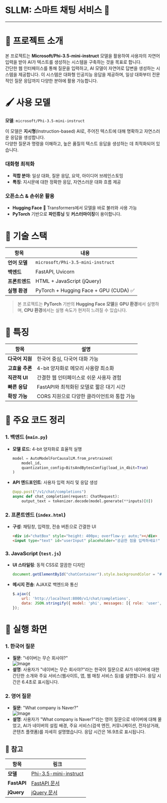 # SLLM: 스마트 채팅 서비스 📝
<hr>

# 🎂 프로젝트 소개

본 프로젝트는 **Microsoft/Phi-3.5-mini-instruct** 모델을 활용하여 사용자의 자연어 입력을 받아 AI가 텍스트를 생성하는 시스템을 구축하는 것을 목표로 합니다.  
간단한 웹 인터페이스를 통해 질문을 입력하고, AI 모델이 자연어로 답변을 생성하는 시스템을 제공합니다. 이 시스템은 대화형 인공지능 응답을 제공하며, 일상 대화부터 전문적인 질문 응답까지 다양한 분야에 활용 가능합니다.

# 🖌️ 사용 모델

**모델**: `microsoft/Phi-3.5-mini-instruct`

이 모델은 **지시형**(Instruction-based) AI로, 주어진 텍스트에 대해 명확하고 자연스러운 응답을 생성합니다.  
다양한 질문과 명령을 이해하고, 높은 품질의 텍스트 응답을 생성하는 데 최적화되어 있습니다.

### 대화형 최적화
- **적합 분야**: 일상 대화, 질문 응답, 요약, 아이디어 브레인스토밍  
- **특징**: 지시문에 대한 정확한 응답, 자연스러운 대화 흐름 제공

### 오픈소스 & 손쉬운 활용
- **Hugging Face** 📍 Transformers에서 모델을 바로 불러와 사용 가능  
- **PyTorch** 기반으로 **파인튜닝** 및 **커스터마이징**이 용이합니다.

# 🔩 기술 스택

| 항목          | 내용                                    |
|---------------|-----------------------------------------|
| **언어 모델** | `microsoft/Phi-3.5-mini-instruct`       |
| **백엔드**    | FastAPI, Uvicorn                       |
| **프론트엔드**| HTML + JavaScript (jQuery)              |
| **실행 환경** | PyTorch + Hugging Face + GPU (CUDA) ✅  |

> 본 프로젝트는 **PyTorch** 기반의 **Hugging Face 모델**을 **GPU 환경**에서 실행하며, **CPU 환경**에서는 실행 속도가 현저히 느려질 수 있습니다.

# 🌈 특징

| 항목           | 설명                                        |
|----------------|---------------------------------------------|
| **다국어 지원** | 한국어 중심, 다국어 대화 가능                |
| **고효율 추론**| 4-bit 양자화로 메모리 사용량 최소화          |
| **직관적 UI**  | 간결한 웹 인터페이스로 쉬운 사용자 경험       |
| **빠른 응답**  | FastAPI와 최적화된 모델로 짧은 대기 시간     |
| **확장 가능**  | CORS 지원으로 다양한 클라이언트와 통합 가능  |

# 📜 주요 코드 정리

### 1. 백엔드 (`main.py`)
- **모델 로드**: 4-bit 양자화로 효율적 실행  
  ```python
  model = AutoModelForCausalLM.from_pretrained(
      model_id,
      quantization_config=BitsAndBytesConfig(load_in_4bit=True)
  )
  ```
- **API 엔드포인트**: 사용자 입력 처리 및 응답 생성  
  ```python
  @app.post("/v1/chat/completions")
  async def chat_completion(request: ChatRequest):
      output_text = tokenizer.decode(model.generate(**inputs)[0])
  ```

### 2. 프론트엔드 (`index.html`)
- **구성**: 채팅창, 입력창, 전송 버튼으로 간결한 UI  
  ```html
  <div id="chatBox" style="height: 400px; overflow-y: auto;"></div>
  <input type="text" id="userInput" placeholder="궁금한 점을 입력하세요!" />
  ```

### 3. JavaScript (`test.js`)
- **UI 스타일링**: 동적 CSS로 깔끔한 디자인  
  ```javascript
  document.getElementById("chatContainer").style.backgroundColor = "#ffffff";
  ```
- **메시지 전송**: AJAX로 백엔드와 통신  
  ```javascript
  $.ajax({
      url: 'http://localhost:8000/v1/chat/completions',
      data: JSON.stringify({ model: 'phi', messages: [{ role: 'user', content: inputText }] })
  });
  ```

# 🎀 실행 화면

### 1. 한국어 질문
- **질문**: "네이버는 무슨 회사야?"  
![Image](https://github.com/user-attachments/assets/5c9d1c65-4ca5-4b97-b47c-4f0513cc97b4)
- **설명**: 사용자가 "네이버는 무슨 회사야?"라는 한국어 질문으로 AI가 네이버에 대한 간단한 소개와 주요 서비스(웹사이트, 앱, 웹 매칭 서비스 등)를 설명합니다. 응답 시간은 6.4초로 표시됩니다.  
### 2. 영어 질문
- **질문**: "What company is Naver?"  
![Image](https://github.com/user-attachments/assets/88d9cd52-6472-4ccd-befa-5f83e05871d5)
- **설명**: 사용자가 "What company is Naver?"라는 영어 질문으로 네이버에 대해 물었고, AI가 네이버의 설립 배경, 주요 서비스(검색 엔진, 커뮤니케이션, 전자상거래, 콘텐츠 플랫폼)를 자세히 설명했습니다. 응답 시간은 16.9초로 표시됩니다.  
## 📌 참고

| 항목          | 링크                                    |
|---------------|-----------------------------------------|
| **모델**      | [Phi-3.5-mini-instruct](https://huggingface.co/microsoft/Phi-3.5-mini-instruct) |
| **FastAPI**   | [FastAPI 문서](https://fastapi.tiangolo.com/) |
| **jQuery**    | [jQuery 문서](https://jquery.com/) |

